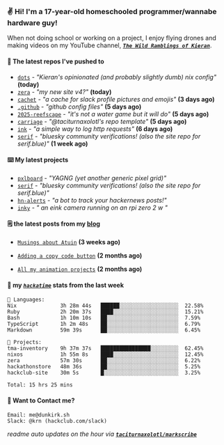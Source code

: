 ### ✌️ Hi! I'm a 17-year-old homeschooled programmer/wannabe hardware guy!

When not doing school or working on a project, I enjoy flying drones and making videos on my YouTube channel, [**_`The Wild Ramblings of Kieran`_**](https://youtube.com/@kieran.rambles).

#### 👷 The latest repos I've pushed to

- [`dots`](https://github.com/taciturnaxolotl/dots) - _"Kieran's opinionated (and probably slightly dumb) nix config"_ **(today)**
- [`zera`](https://github.com/taciturnaxolotl/zera) - _"my new site v4?"_ **(today)**
- [`cachet`](https://github.com/taciturnaxolotl/cachet) - _"a cache for slack profile pictures and emojis"_ **(3 days ago)**
- [`.github`](https://github.com/taciturnaxolotl/.github) - _"github config files"_ **(5 days ago)**
- [`2025-reefscape`](https://github.com/df1317/2025-reefscape) - _"it's not a water game but it will do"_ **(5 days ago)**
- [`carriage`](https://github.com/taciturnaxolotl/carriage) - _"@taciturnaxolotl's repo template"_ **(5 days ago)**
- [`ink`](https://github.com/taciturnaxolotl/ink) - _"a simple way to log http requests"_ **(6 days ago)**
- [`serif`](https://github.com/taciturnaxolotl/serif) - _"bluesky community verifications! (also the site repo for serif.blue)"_ **(1 week ago)**

#### ⌨️ My latest projects

- [`pxlboard`](https://github.com/taciturnaxolotl/pxlboard) - _"YAGNG (yet another generic pixel grid)"_
- [`serif`](https://github.com/taciturnaxolotl/serif) - _"bluesky community verifications! (also the site repo for serif.blue)"_
- [`hn-alerts`](https://github.com/taciturnaxolotl/hn-alerts) - _"a bot to track your hackernews posts!"_
- [`inky`](https://github.com/taciturnaxolotl/inky) - _" an eink camera running on an rpi zero 2 w "_

#### 🗒️ the latest posts from my [blog](https://dunkirk.sh)

- [`Musings about Atuin`](https://dunkirk.sh/blog/atuin/) **(3 weeks ago)**

- [`Adding a copy code button`](https://dunkirk.sh/blog/adding-a-copy-button/) **(2 months ago)**

- [`All my animation projects`](https://dunkirk.sh/blog/my-animations/) **(2 months ago)**



#### 📡 my [_`hackatime`_](https://waka.hackclub.com) stats from the last week

```text
💾 Languages:
Nix              3h 28m 44s   ██████░░░░░░░░░░░░░░░░░░░  22.58%
Ruby             2h 20m 37s   ████░░░░░░░░░░░░░░░░░░░░░  15.21%
Bash             1h 10m 10s   ██░░░░░░░░░░░░░░░░░░░░░░░  7.59%
TypeScript       1h 2m 48s    ██░░░░░░░░░░░░░░░░░░░░░░░  6.79%
Markdown         59m 39s      ██░░░░░░░░░░░░░░░░░░░░░░░  6.45%

💼 Projects:
tma-inventory    9h 37m 37s   ████████████████░░░░░░░░░  62.45%
nixos            1h 55m 8s    ████░░░░░░░░░░░░░░░░░░░░░  12.45%
zera             57m 30s      ██░░░░░░░░░░░░░░░░░░░░░░░  6.22%
hackathonstore   48m 36s      ██░░░░░░░░░░░░░░░░░░░░░░░  5.25%
hackclub-site    30m 5s       █░░░░░░░░░░░░░░░░░░░░░░░░  3.25%

Total: 15 hrs 25 mins
```

#### 📮 Want to Contact me?

```text
Email: me@dunkirk.sh
Slack: @krn (hackclub.com/slack)
```

_readme auto updates on the hour via [**`taciturnaxolotl/markscribe`**](https://github.com/taciturnaxolotl/markscribe)_
